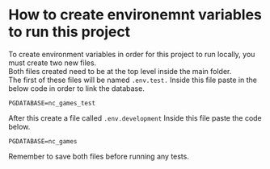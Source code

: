 # How to create environemnt variables to run this project

To create environment variables in order for this project to run locally, you must create two new files.  
Both files created need to be at the top level inside the main folder.  
The first of these files will be named `.env.test.` Inside this file paste in the below code in order to link the database.

```
PGDATABASE=nc_games_test
```

After this create a file called `.env.development` Inside this file paste the code below.

```
PGDATABASE=nc_games
```

Remember to save both files before running any tests.
